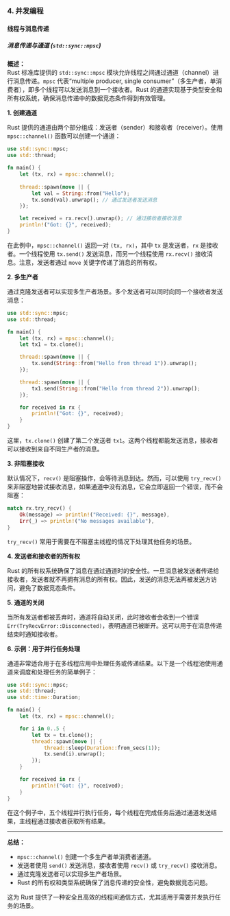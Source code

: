 ### 4. 并发编程

#### 线程与消息传递

##### 消息传递与通道 (`std::sync::mpsc`)

**概述：**  
Rust 标准库提供的 `std::sync::mpsc` 模块允许线程之间通过通道（channel）进行消息传递。`mpsc` 代表“multiple producer, single consumer”（多生产者，单消费者），即多个线程可以发送消息到一个接收者。Rust 的通道实现基于类型安全和所有权系统，确保消息传递中的数据竞态条件得到有效管理。

**1. 创建通道**

Rust 提供的通道由两个部分组成：发送者（sender）和接收者（receiver）。使用 `mpsc::channel()` 函数可以创建一个通道：

```rust
use std::sync::mpsc;
use std::thread;

fn main() {
    let (tx, rx) = mpsc::channel();
    
    thread::spawn(move || {
        let val = String::from("Hello");
        tx.send(val).unwrap(); // 通过发送者发送消息
    });

    let received = rx.recv().unwrap(); // 通过接收者接收消息
    println!("Got: {}", received);
}
```

在此例中，`mpsc::channel()` 返回一对 `(tx, rx)`，其中 `tx` 是发送者，`rx` 是接收者。一个线程使用 `tx.send()` 发送消息，而另一个线程使用 `rx.recv()` 接收消息。注意，发送者通过 `move` 关键字传递了消息的所有权。

**2. 多生产者**

通过克隆发送者可以实现多生产者场景。多个发送者可以同时向同一个接收者发送消息：

```rust
use std::sync::mpsc;
use std::thread;

fn main() {
    let (tx, rx) = mpsc::channel();
    let tx1 = tx.clone();

    thread::spawn(move || {
        tx.send(String::from("Hello from thread 1")).unwrap();
    });

    thread::spawn(move || {
        tx1.send(String::from("Hello from thread 2")).unwrap();
    });

    for received in rx {
        println!("Got: {}", received);
    }
}
```

这里，`tx.clone()` 创建了第二个发送者 `tx1`。这两个线程都能发送消息，接收者可以接收到来自不同生产者的消息。

**3. 非阻塞接收**

默认情况下，`recv()` 是阻塞操作，会等待消息到达。然而，可以使用 `try_recv()` 来非阻塞地尝试接收消息，如果通道中没有消息，它会立即返回一个错误，而不会阻塞：

```rust
match rx.try_recv() {
    Ok(message) => println!("Received: {}", message),
    Err(_) => println!("No messages available"),
}
```

`try_recv()` 常用于需要在不阻塞主线程的情况下处理其他任务的场景。

**4. 发送者和接收者的所有权**

Rust 的所有权系统确保了消息在通过通道时的安全性。一旦消息被发送者传递给接收者，发送者就不再拥有消息的所有权。因此，发送的消息无法再被发送方访问，避免了数据竞态条件。

**5. 通道的关闭**

当所有发送者都被丢弃时，通道将自动关闭，此时接收者会收到一个错误 `Err(TryRecvError::Disconnected)`，表明通道已被断开。这可以用于在消息传递结束时通知接收者。

**6. 示例：用于并行任务处理**

通道非常适合用于在多线程应用中处理任务或传递结果。以下是一个线程池使用通道来调度和处理任务的简单例子：

```rust
use std::sync::mpsc;
use std::thread;
use std::time::Duration;

fn main() {
    let (tx, rx) = mpsc::channel();

    for i in 0..5 {
        let tx = tx.clone();
        thread::spawn(move || {
            thread::sleep(Duration::from_secs(1));
            tx.send(i).unwrap();
        });
    }

    for received in rx {
        println!("Got: {}", received);
    }
}
```

在这个例子中，五个线程并行执行任务，每个线程在完成任务后通过通道发送结果，主线程通过接收者获取所有结果。

---

**总结：**  
- `mpsc::channel()` 创建一个多生产者单消费者通道。
- 发送者使用 `send()` 发送消息，接收者使用 `recv()` 或 `try_recv()` 接收消息。
- 通过克隆发送者可以实现多生产者场景。
- Rust 的所有权和类型系统确保了消息传递的安全性，避免数据竞态问题。

这为 Rust 提供了一种安全且高效的线程间通信方式，尤其适用于需要并发执行任务的场景。
